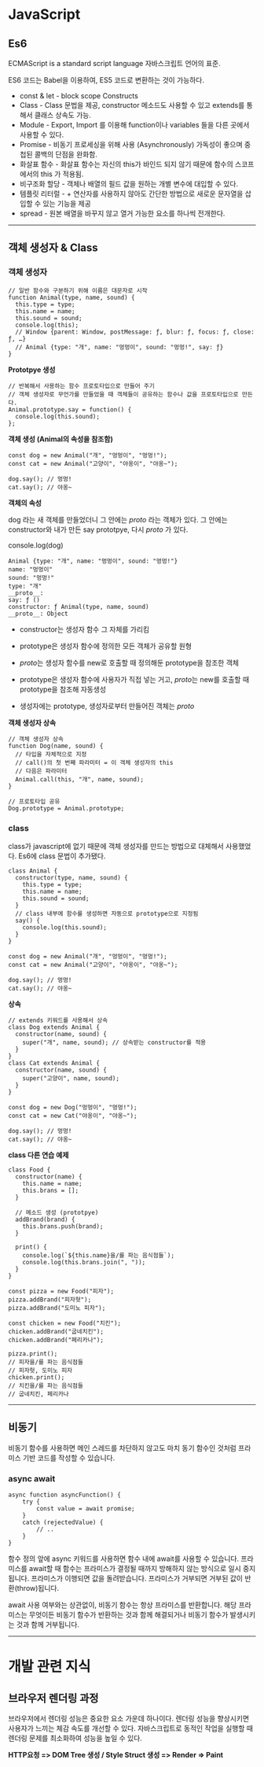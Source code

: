 # JavaScript

## Es6

ECMAScript is a standard script language
자바스크립트 언어의 표준.

ES6 코드는 Babel을 이용하여, ES5 코드로 변환하는 것이 가능하다.

- const & let - block scope Constructs
- Class - Class 문법을 제공, constructor 메소드도 사용할 수 있고 extends를 통해서 클래스 상속도 가능.
- Module - Export, Import 를 이용해 function이나 variables 들을 다른 곳에서 사용할 수 있다.
- Promise - 비동기 프로세싱을 위해 사용 (Asynchronously) 가독성이 좋으며 중첩된 콜백의 단점을 완화함.
- 화살표 함수 - 화살표 함수는 자신의 this가 바인드 되지 않기 때문에 함수의 스코프에서의 this 가 적용됨.
- 비구조화 할당 - 객체나 배열의 필드 값을 원하는 개별 변수에 대입할 수 있다.
- 템플릿 리터럴 - + 연산자를 사용하지 않아도 간단한 방법으로 새로운 문자열을 삽입할 수 있는 기능을 제공
- spread - 원본 배열을 바꾸지 않고 열거 가능한 요소를 하나씩 전개한다.

---

## 객체 생성자 & Class

### 객체 생성자

```
// 일반 함수와 구분하기 위해 이름은 대문자로 시작
function Animal(type, name, sound) {
  this.type = type;
  this.name = name;
  this.sound = sound;
  console.log(this);
  // Window {parent: Window, postMessage: ƒ, blur: ƒ, focus: ƒ, close: ƒ, …}
  // Animal {type: "개", name: "멍멍이", sound: "멍멍!", say: ƒ}
}
```

**Prototpye 생성**

```
// 반복해서 사용하는 함수 프로토타입으로 만들어 주기
// 객체 생성자로 무언가를 만들었을 때 객체들이 공유하는 함수나 값을 프로토타입으로 만든다.
Animal.prototype.say = function() {
  console.log(this.sound);
};
```

**객체 생성 (Animal의 속성을 참조함)**

```
const dog = new Animal("개", "멍멍이", "멍멍!");
const cat = new Animal("고양이", "야옹이", "야옹~");

dog.say(); // 멍멍!
cat.say(); // 야옹~

```

**객체의 속성**

dog 라는 새 객체를 만들었더니 그 안에는 _proto_ 라는 객체가 있다.
그 안에는 constructor와 내가 만든 say prototpye, 다시 _proto_ 가 있다.

console.log(dog)

```
Animal {type: "개", name: "멍멍이", sound: "멍멍!"}
name: "멍멍이"
sound: "멍멍!"
type: "개"
__proto__:
say: ƒ ()
constructor: ƒ Animal(type, name, sound)
__proto__: Object
```

- constructor는 생성자 함수 그 자체를 가리킴
- prototype은 생성자 함수에 정의한 모든 객체가 공유할 원형
- *proto*는 생성자 함수를 new로 호출할 때 정의해둔 prototype을 참조한 객체

- prototype은 생성자 함수에 사용자가 직접 넣는 거고, *proto*는 new를 호출할 때 prototype을 참조해 자동생성
- 생성자에는 prototype, 생성자로부터 만들어진 객체는 _proto_

**객체 생성자 상속**

```
// 객체 생성자 상속
function Dog(name, sound) {
  // 타입을 자체적으로 지정
  // call()의 첫 번째 파라미터 = 이 객체 생성자의 this
  // 다음은 파라미터
  Animal.call(this, "개", name, sound);
}

// 프로토타입 공유
Dog.prototype = Animal.prototype;
```

### class

class가 javascript에 없기 때문에 객체 생성자를 만드는 방법으로 대체해서 사용했었다.
Es6에 class 문법이 추가됐다.

```
class Animal {
  constructor(type, name, sound) {
    this.type = type;
    this.name = name;
    this.sound = sound;
  }
  // class 내부에 함수를 생성하면 자동으로 prototype으로 지정됨
  say() {
    console.log(this.sound);
  }
}

const dog = new Animal("개", "멍멍이", "멍멍!");
const cat = new Animal("고양이", "야옹이", "야옹~");

dog.say(); // 멍멍!
cat.say(); // 야옹~
```

**상속**

```
// extends 키워드를 사용해서 상속
class Dog extends Animal {
  constructor(name, sound) {
    super("개", name, sound); // 상속받는 constructor를 적용
  }
}
class Cat extends Animal {
  constructor(name, sound) {
    super("고양이", name, sound);
  }
}

const dog = new Dog("멍멍이", "멍멍!");
const cat = new Cat("야옹이", "야옹~");

dog.say(); // 멍멍!
cat.say(); // 야옹~

```

**class 다른 연습 예제**

```
class Food {
  constructor(name) {
    this.name = name;
    this.brans = [];
  }

  // 메소드 생성 (prototpye)
  addBrand(brand) {
    this.brans.push(brand);
  }

  print() {
    console.log(`${this.name}을/를 파는 음식점들`);
    console.log(this.brans.join(", "));
  }
}

const pizza = new Food("피자");
pizza.addBrand("피자헛");
pizza.addBrand("도미노 피자");

const chicken = new Food("치킨");
chicken.addBrand("굽네치킨");
chicken.addBrand("페리카나");

pizza.print();
// 피자을/를 파는 음식점들
// 피자헛, 도미노 피자
chicken.print();
// 치킨을/를 파는 음식점들
// 굽네치킨, 페리카나

```

---

## 비동기

비동기 함수를 사용하면 메인 스레드를 차단하지 않고도 마치 동기 함수인 것처럼 프라미스 기반 코드를 작성할 수 있습니다.

### async await

```
async function asyncFunction() {
    try {
        const value = await promise;
    }
    catch (rejectedValue) {
        // ..
    }
}
```

함수 정의 앞에 async 키워드를 사용하면 함수 내에 await를 사용할 수 있습니다. 프라미스를 await할 때 함수는 프라미스가 결정될 때까지 방해하지 않는 방식으로 일시 중지됩니다. 프라미스가 이행되면 값을 돌려받습니다. 프라미스가 거부되면 거부된 값이 반환(throw)됩니다.

await 사용 여부와는 상관없이, 비동기 함수는 항상 프라미스를 반환합니다. 해당 프라미스는 무엇이든 비동기 함수가 반환하는 것과 함께 해결되거나 비동기 함수가 발생시키는 것과 함께 거부됩니다.

---

# 개발 관련 지식

## 브라우저 렌더링 과정

브라우저에서 렌더링 성능은 중요한 요소 가운데 하나이다.
렌더링 성능을 향상시키면 사용자가 느끼는 체감 속도를 개선할 수 있다.
자바스크립트로 동적인 작업을 실행할 때 렌더링 문제를 최소화하여 성능을 높일 수 있다.

**HTTP요청 => DOM Tree 생성 / Style Struct 생성 => Render => Paint**
